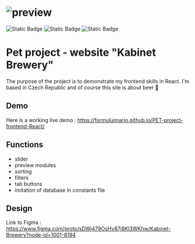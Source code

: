 # ![preview](./pics/preview.png)
![Static Badge](https://img.shields.io/badge/JS-yellow)
![Static Badge](https://img.shields.io/badge/CSS-purple)
![Static Badge](https://img.shields.io/badge/HTML-red)

# Pet project - website "Kabinet Brewery"
The purpose of the project is to demonstrate my frontend skills in React. I'm based in Czech Republic and of course this site is about beer :beers:

## Demo
Here is a working live demo :  https://formulujmario.github.io/PET-project-frontend-React/

## Functions
- slider
- preview modules
- sorting
- filters
- tab buttons
- imitation of database in constants file

## Design
Link to Figma : https://www.figma.com/proto/sDWj479OsHv87j8Kl3WKhw/Kabinet-Brewery?node-id=1001-8194
